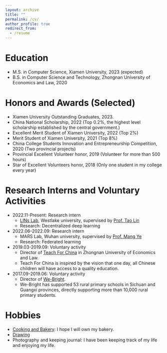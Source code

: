 ```yaml
---
layout: archive
title: ""
permalink: /cv/
author_profile: true
redirect_from:
  - /resume
---
```


Education
======
- M.S. in Computer Science, Xiamen University, 2023 (expected)
- B.S. in Computer Science and Technology, Zhongnan University of Economics and Law, 2020

Honors and Awards (Selected)
======
- Xiamen University Outstanding Graduates, 2023.
- China National Scholarship, 2022 (Top 0.2%, the highest level scholarship established by the central government.)
- Excellent Merit Student of Xiamen University, 2022 (Top 2%)
- Merit Student of Xiamen University, 2021 (Top 8%)
- China College Students Innovation and Entrepreneurship Competition, 2020 (Two provincial projects)
- Provincial Excellent Volunteer honor, 2019 (Volunteer for more than 500 hours)
- Star of Excellent Volunteers honor, 2018 (Only one student in my college every year)

Research Interns and Voluntary Activities
======
- 2022.11-Present: Research intern
  - [LINs Lab](https://lins-lab.github.io/), Westlake university, supervised by [Prof. Tao Lin](https://tlin-taolin.github.io/)
  - Research: Decentralized deep learning
- 2022.06-2022.09: Research intern
  - MARS Lab, Wuhan university, supervised by [Prof. Mang Ye](https://marswhu.github.io/)
  - Research: Federated learning
- 2019.03-2019.09: Voluntary activity
  - Director of [Teach For China](https://baike.baidu.com/item/%E7%BE%8E%E4%B8%BD%E4%B8%AD%E5%9B%BD/499616?fr=aladdin) in Zhongnan University of Economics and Law.
  - Teach For China is inspired by the vision that one day, all Chinese children will have access to a quality education. 
- 2017.09-2019.06: Voluntary activity
  - Director of [We-Bright](https://baike.baidu.com/item/%E5%BE%AE%E5%85%89%E6%94%AF%E6%95%99/16975919?fr=aladdin).
  - We-Bright has supported 53 rural primary schools in Sichuan and Guangxi provinces, directly supporting more than 10,000 rural primary students.

Hobbies
======
- [Cooking and Bakery](https://shangxinyi.github.io/bakery.pdf): I hope I will own my bakery.
- [Drawing](https://shangxinyi.github.io/drawing.pdf)
- Photography and keeping journal: I have been keeping track of my life and enjoying my life.
